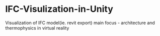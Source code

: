 # IFC-Visulization-in-Unity
Visualization of IFC model(ie. revit export) main focus - architecture and thermophysics in virtual reality 
